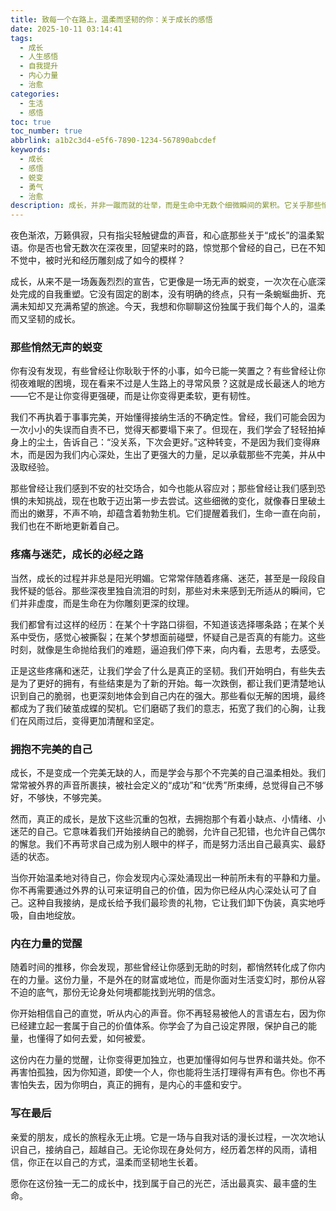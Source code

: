 ```yaml
---
title: 致每一个在路上，温柔而坚韧的你：关于成长的感悟
date: 2025-10-11 03:14:41
tags:
  - 成长
  - 人生感悟
  - 自我提升
  - 内心力量
  - 治愈
categories:
  - 生活
  - 感悟
toc: true
toc_number: true
abbrlink: a1b2c3d4-e5f6-7890-1234-567890abcdef
keywords:
  - 成长
  - 感悟
  - 蜕变
  - 勇气
  - 治愈
description: 成长，并非一蹴而就的壮举，而是生命中无数个细微瞬间的累积。它关乎那些悄然无声的蜕变，那些疼痛与迷茫的洗礼，以及最终拥抱不完美的自己，唤醒内在力量的旅程。这篇文章，献给每一个在成长路上温柔而坚韧的你，愿你在这份感悟中找到共鸣，获得前行的勇气与温暖。
---
```


夜色渐浓，万籁俱寂，只有指尖轻触键盘的声音，和心底那些关于“成长”的温柔絮语。你是否也曾无数次在深夜里，回望来时的路，惊觉那个曾经的自己，已在不知不觉中，被时光和经历雕刻成了如今的模样？

成长，从来不是一场轰轰烈烈的宣告，它更像是一场无声的蜕变，一次次在心底深处完成的自我重塑。它没有固定的剧本，没有明确的终点，只有一条蜿蜒曲折、充满未知却又充满希望的旅途。今天，我想和你聊聊这份独属于我们每个人的，温柔而又坚韧的成长。

### 那些悄然无声的蜕变

你有没有发现，有些曾经让你耿耿于怀的小事，如今已能一笑置之？有些曾经让你彻夜难眠的困境，现在看来不过是人生路上的寻常风景？这就是成长最迷人的地方——它不是让你变得更强硬，而是让你变得更柔软，更有韧性。

我们不再执着于事事完美，开始懂得接纳生活的不确定性。曾经，我们可能会因为一次小小的失误而自责不已，觉得天都要塌下来了。但现在，我们学会了轻轻拍掉身上的尘土，告诉自己：“没关系，下次会更好。”这种转变，不是因为我们变得麻木，而是因为我们内心深处，生出了更强大的力量，足以承载那些不完美，并从中汲取经验。

那些曾经让我们感到不安的社交场合，如今也能从容应对；那些曾经让我们感到恐惧的未知挑战，现在也敢于迈出第一步去尝试。这些细微的变化，就像春日里破土而出的嫩芽，不声不响，却蕴含着勃勃生机。它们提醒着我们，生命一直在向前，我们也在不断地更新着自己。

### 疼痛与迷茫，成长的必经之路

当然，成长的过程并非总是阳光明媚。它常常伴随着疼痛、迷茫，甚至是一段段自我怀疑的低谷。那些深夜里独自流泪的时刻，那些对未来感到无所适从的瞬间，它们并非虚度，而是生命在为你雕刻更深的纹理。

我们都曾有过这样的经历：在某个十字路口徘徊，不知道该选择哪条路；在某个关系中受伤，感觉心被撕裂；在某个梦想面前碰壁，怀疑自己是否真的有能力。这些时刻，就像是生命抛给我们的难题，逼迫我们停下来，向内看，去思考，去感受。

正是这些疼痛和迷茫，让我们学会了什么是真正的坚韧。我们开始明白，有些失去是为了更好的拥有，有些结束是为了新的开始。每一次跌倒，都让我们更清楚地认识到自己的脆弱，也更深刻地体会到自己内在的强大。那些看似无解的困境，最终都成为了我们破茧成蝶的契机。它们磨砺了我们的意志，拓宽了我们的心胸，让我们在风雨过后，变得更加清醒和坚定。

### 拥抱不完美的自己

成长，不是变成一个完美无缺的人，而是学会与那个不完美的自己温柔相处。我们常常被外界的声音所裹挟，被社会定义的“成功”和“优秀”所束缚，总觉得自己不够好，不够快，不够完美。

然而，真正的成长，是放下这些沉重的包袱，去拥抱那个有着小缺点、小情绪、小迷茫的自己。它意味着我们开始接纳自己的脆弱，允许自己犯错，也允许自己偶尔的懈怠。我们不再苛求自己成为别人眼中的样子，而是努力活出自己最真实、最舒适的状态。

当你开始温柔地对待自己，你会发现内心深处涌现出一种前所未有的平静和力量。你不再需要通过外界的认可来证明自己的价值，因为你已经从内心深处认可了自己。这种自我接纳，是成长给予我们最珍贵的礼物，它让我们卸下伪装，真实地呼吸，自由地绽放。

### 内在力量的觉醒

随着时间的推移，你会发现，那些曾经让你感到无助的时刻，都悄然转化成了你内在的力量。这份力量，不是外在的财富或地位，而是你面对生活变幻时，那份从容不迫的底气，那份无论身处何境都能找到光明的信念。

你开始相信自己的直觉，听从内心的声音。你不再轻易被他人的言语左右，因为你已经建立起一套属于自己的价值体系。你学会了为自己设定界限，保护自己的能量，也懂得了如何去爱，如何被爱。

这份内在力量的觉醒，让你变得更加独立，也更加懂得如何与世界和谐共处。你不再害怕孤独，因为你知道，即使一个人，你也能将生活打理得有声有色。你也不再害怕失去，因为你明白，真正的拥有，是内心的丰盛和安宁。

### 写在最后

亲爱的朋友，成长的旅程永无止境。它是一场与自我对话的漫长过程，一次次地认识自己，接纳自己，超越自己。无论你现在身处何方，经历着怎样的风雨，请相信，你正在以自己的方式，温柔而坚韧地生长着。

愿你在这份独一无二的成长中，找到属于自己的光芒，活出最真实、最丰盛的生命。